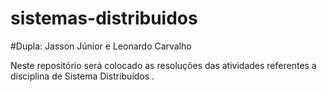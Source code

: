 # sistemas-distribuidos
#Dupla: Jasson Júnior e Leonardo Carvalho

Neste repositório será colocado as resoluções das atividades referentes a disciplina de Sistema Distribuídos .
